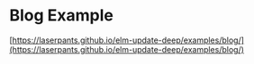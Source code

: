 # Blog Example

[https://laserpants.github.io/elm-update-deep/examples/blog/](https://laserpants.github.io/elm-update-deep/examples/blog/)
